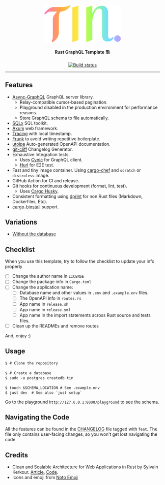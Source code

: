 <div align="center">

<img src='docs/logo.svg' width=250px />

<br/>
<h4>Rust GraphQL Template 🏗️</h4>

<a href="https://github.com/azzamsa/tin/actions/workflows/ci.yml">
    <img src="https://github.com/azzamsa/tin/actions/workflows/ci.yml/badge.svg" alt="Build status" />
  </a>

</div>

---

## Features

- [Async-GraphQL](https://github.com/async-graphql/async-graphql) GraphQL server library.
  - Relay-compatible cursor-based pagination.
  - Playground disabled in the production environment for performance reasons.
  - Store GraphQL schema to file automatically.
- [SQLx](https://github.com/launchbadge/sqlx) SQL toolkit.
- [Axum](https://github.com/tokio-rs/axum) web framework.
- [Tracing](https://github.com/tokio-rs/tracing) with local timestamp.
- [Frunk](https://github.com/lloydmeta/frunk) to avoid writing repetitive boilerplate.
- [utoipa](https://github.com/juhaku/utoipa) Auto-generated OpenAPI documentation.
- [git-cliff](https://github.com/orhun/git-cliff) Changelog Generator.
- Exhaustive Integration tests.
  - Uses [Cynic](https://github.com/obmarg/cynic) for GraphQL client.
  - [Hurl](https://github.com/Orange-OpenSource/hurl) for E2E test.
- Fast and tiny image container. Using [cargo-chef](https://github.com/LukeMathWalker/cargo-chef) and `scratch` or `distroless` image.
- GitHub Action for CI and release.
- Git hooks for continuous development (format, lint, test).
  - Uses [Cargo Husky](https://github.com/rhysd/cargo-husky).
- Consistent formatting using [dprint](https://github.com/dprint/dprint) for non Rust files (Markdown, Dockerfiles, Etc).
- [cargo-binstall](https://github.com/cargo-bins/cargo-binstall) support.

## Variations

- [Without the database](https://github.com/azzamsa/tin/tree/no-database)

## Checklist

When you use this template, try to follow the checklist to update your info properly

- [ ] Change the author name in `LICENSE`
- [ ] Change the package info in `Cargo.toml`
- [ ] Change the application name:
  - [ ] Database name and other values in `.env` and `.example.env` files.
  - [ ] The OpenAPI info in `routes.rs`
  - [ ] App name in `release.sh`
  - [ ] App name in `release.yml`
  - [ ] App name in the import statements across Rust source and tests files.
- [ ] Clean up the READMEs and remove routes

And, enjoy :)

## Usage

```shell
$ # Clone the repository

$ # Create a database
$ sudo -u postgres createdb tin

$ touch $SCHEMA_LOCATION # See .example.env
$ just dev  # See also `just setup`
```

Go to the playground `http://127.0.0.1:8000/playground` to see the schema.

## Navigating the Code

All the features can be found in the [CHANGELOG](CHANGELOG.md) file tagged with `feat`.
The file only contains user-facing changes, so you won't get lost navigating the code.

## Credits

- Clean and Scalable Architecture for Web Applications in Rust by Sylvain Kerkour. [Article](https://kerkour.com/rust-web-application-clean-architecture), [Code](https://github.com/skerkour/bloom-legacy/tree/v2-e2ee).
- Icons and emoji from [Noto Emoji](https://github.com/googlefonts/noto-emoji)
